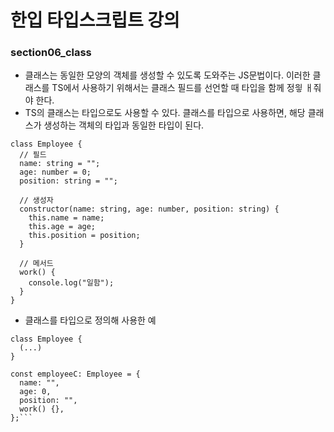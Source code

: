 # 한입 타입스크립트 강의

### section06_class

- 클래스는 동일한 모양의 객체를 생성할 수 있도록 도와주는 JS문법이다. 이러한 클래스를 TS에서 사용하기 위해서는 클래스 필드를 선언할 때 타입을 함께 정읳 ㅐ줘야 한다.
- TS의 클래스는 타입으로도 사용할 수 있다. 클래스를 타입으로 사용하면, 해당 클래스가 생성하는 객체의 타입과 동일한 타입이 된다.

```
class Employee {
  // 필드
  name: string = "";
  age: number = 0;
  position: string = "";

  // 생성자
  constructor(name: string, age: number, position: string) {
    this.name = name;
    this.age = age;
    this.position = position;
  }

  // 메서드
  work() {
    console.log("일함");
  }
}
```

- 클래스를 타입으로 정의해 사용한 예

````
class Employee {
  (...)
}

const employeeC: Employee = {
  name: "",
  age: 0,
  position: "",
  work() {},
};```
````
